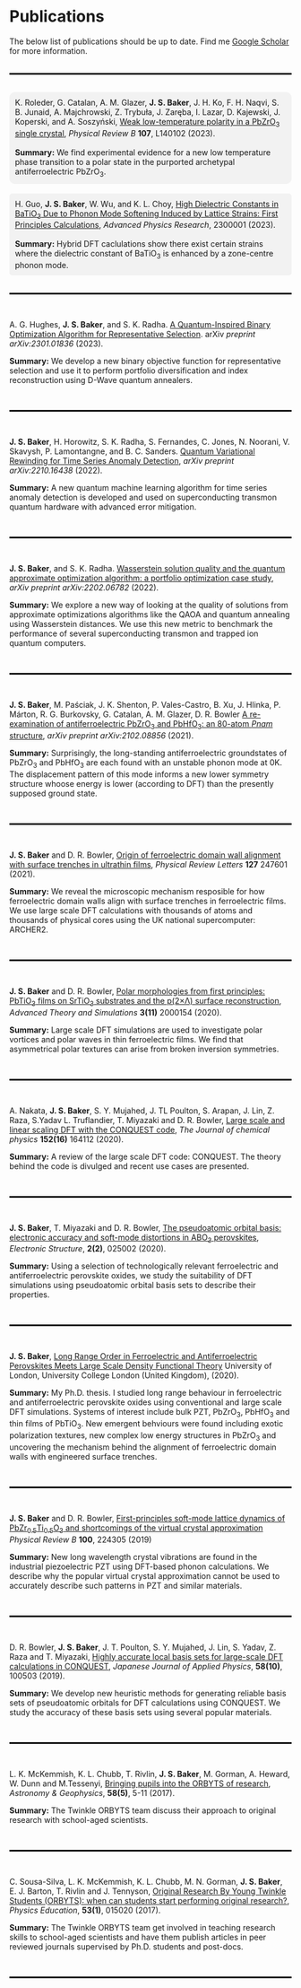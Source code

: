 # Publications

The below list of publications should be up to date. Find me [Google Scholar](https://scholar.google.co.uk/citations?user=Tct_ymQAAAAJ&hl=en) for more information.
<br>
<br>
<hr style="border: 0.5px solid black;">
<br>

<div style="background-color: #f2f2f2; border-radius: 10px; padding: 10px;">
K. Roleder, G. Catalan, A. M. Glazer, <b>J. S. Baker</b>, J. H. Ko, F. H. Naqvi, S. B. Junaid, A. Majchrowski, Z. Trybuła, J. Zaręba, I. Lazar, D. Kajewski, J. Koperski, and A. Soszyński, <a href="https://doi.org/10.1103/PhysRevB.107.L140102">Weak low-temperature polarity in a PbZrO<sub>3</sub> single crystal</a>, <i>Physical Review B</i> <b>107</b>, L140102 (2023).<br><br>
<b>Summary:</b> We find experimental evidence for a new low temperature phase transition to a polar state in the purported archetypal antiferroelectric PbZrO<sub>3</sub>.
</div>

<br>
<div style="background-color: #f2f2f2; border-radius: 5px; padding: 10px;">
H. Guo, <b>J. S. Baker</b>, W. Wu, and K. L. Choy, <a href="https://doi.org/10.1002/apxr.202300001">High Dielectric Constants in BaTiO<sub>3</sub> Due to Phonon Mode Softening Induced by Lattice Strains: First Principles Calculations</a>, <i>Advanced Physics Research</i>, 2300001 (2023).<br><br>
<b>Summary:</b> Hybrid DFT caclulations show there exist certain strains where the dielectric constant of BaTiO<sub>3</sub> is enhanced by a zone-centre phonon mode.
</div>

<br>
<hr style="border: 0.5px solid black;">
<br>

A. G. Hughes, **J. S. Baker**, and S. K. Radha. [A Quantum-Inspired Binary Optimization Algorithm for Representative Selection](https://arxiv.org/abs/2301.01836). arXiv *preprint arXiv:2301.01836* (2023).

**Summary:** We develop a new binary objective function for representative selection and use it to perform portfolio diversification and index reconstruction using D-Wave quantum annealers. 

<br>
<hr style="border: 0.5px solid black;">
<br>

**J. S. Baker**, H. Horowitz, S. K. Radha, S. Fernandes, C. Jones, N. Noorani, V. Skavysh, P. Lamontangne, and B. C. Sanders. [Quantum Variational Rewinding for Time Series Anomaly Detection](https://doi.org/10.48550/arXiv.2210.16438), *arXiv preprint arXiv:2210.16438* (2022).

**Summary:** A new quantum machine learning algorithm for time series anomaly detection is developed and used on superconducting transmon quantum hardware with advanced error mitigation.

<br>
<hr style="border: 0.5px solid black;">
<br>

**J. S. Baker**, and S. K. Radha. [Wasserstein solution quality and the quantum approximate optimization algorithm: a portfolio optimization case study](https://doi.org/10.48550/arXiv.2202.06782), *arXiv preprint arXiv:2202.06782* (2022).

**Summary:** We explore a new way of looking at the quality of solutions from approximate optimizations algorithms like the QAOA and quantum annealing using Wasserstein distances. We use this new metric to benchmark the performance of several superconducting transmon and trapped ion quantum computers.

<br>
<hr style="border: 0.5px solid black;">
<br>

**J. S. Baker**, M. Paściak, J. K. Shenton, P. Vales-Castro, B. Xu, J. Hlinka, P. Márton, R. G. Burkovsky, G. Catalan, A. M. Glazer, D. R. Bowler [A re-examination of antiferroelectric PbZrO<sub>3</sub> and PbHfO<sub>3</sub>: an 80-atom *Pnam* structure](https://doi.org/10.48550/arXiv.2102.08856), *arXiv preprint arXiv:2102.08856* (2021).

**Summary:** Surprisingly, the long-standing  antiferroelectric groundstates of PbZrO<sub>3</sub> and PbHfO<sub>3</sub> are each found with an unstable phonon mode at 0K. The displacement pattern of this mode informs a new lower symmetry structure whoose energy is lower (according to DFT) than the presently supposed ground state.

<br>
<hr style="border: 0.5px solid black;">
<br>

**J. S. Baker** and D. R. Bowler, [Origin of ferroelectric domain wall alignment with surface trenches in ultrathin films](https://doi.org/10.1103/PhysRevLett.127.247601), *Physical Review Letters* **127** 247601 (2021).

**Summary:** We reveal the microscopic mechanism resposible for how ferroelectric domain walls align with surface trenches in ferroelectric films. We use large scale DFT calculations with thousands of atoms and thousands of physical cores using the UK national supercomputer: ARCHER2.

<br>
<hr style="border: 0.5px solid black;">
<br>

**J. S. Baker** and D. R. Bowler, [Polar morphologies from first principles: PbTiO<sub>3</sub> films on SrTiO<sub>3</sub> substrates and the p(2×Λ) surface reconstruction](https://doi.org/10.1002/adts.202000154), *Advanced Theory and Simulations* **3(11)** 2000154 (2020).

**Summary:** Large scale DFT simulations are used to investigate polar vortices and polar waves in thin ferroelectric films. We find that asymmetrical polar textures can arise from broken inversion symmetries.

<br>
<hr style="border: 0.5px solid black;">
<br>

A. Nakata, **J. S. Baker**, S. Y. Mujahed, J. TL Poulton, S. Arapan, J. Lin, Z. Raza, S.Yadav L. Truflandier, T. Miyazaki and D. R. Bowler, [Large scale and linear scaling DFT with the CONQUEST code](https://doi.org/10.1063/5.0005074), *The Journal of chemical physics* **152(16)** 164112 (2020).

**Summary:** A review of the large scale DFT code: CONQUEST. The theory behind the code is divulged and recent use cases are presented.

<br>
<hr style="border: 0.5px solid black;">
<br>

**J. S. Baker**, T. Miyazaki and D. R. Bowler, [The pseudoatomic orbital basis: electronic accuracy and soft-mode distortions in ABO<sub>3</sub> perovskites](https://iopscience.iop.org/article/10.1088/2516-1075/ab950e), *Electronic Structure*, **2(2)**, 025002 (2020).

**Summary:** Using a selection of technologically relevant ferroelectric and antiferroelectric perovskite oxides, we study the suitability of DFT simulations using pseudoatomic orbital basis sets to describe their properties.

<br>
<hr style="border: 0.5px solid black;">
<br>

**J. S. Baker**, [Long Range Order in Ferroelectric and Antiferroelectric Perovskites Meets Large Scale Density Functional Theory](https://discovery.ucl.ac.uk/id/eprint/10118419/) University of London, University College London (United Kingdom), (2020).

**Summary:** My Ph.D. thesis. I studied long range behaviour in ferroelectric and antiferroelectric perovskite oxides using conventional and large scale DFT simulations. Systems of interest include bulk PZT, PbZrO<sub>3</sub>, PbHfO<sub>3</sub> and thin films of PbTiO<sub>3</sub>. New emergent behviours were found including exotic polarization textures, new complex low energy structures in PbZrO<sub>3</sub> and uncovering the mechanism behind the alignment of ferroelectric domain walls with engineered surface trenches.

<br>
<hr style="border: 0.5px solid black;">
<br>

**J. S. Baker** and D. R. Bowler, [First-principles soft-mode lattice dynamics of PbZr<sub>0.5</sub>Ti<sub>0.5</sub>O<sub>3</sub> and shortcomings of the virtual crystal approximation](https://doi.org/10.1103/PhysRevB.100.224305) *Physical Review B* **100**, 224305 (2019)

**Summary:** New long wavelength crystal vibrations are found in the industrial piezoelectric PZT using DFT-based phonon calculations. We describe why the popular virtual crystal approximation cannot be used to accurately describe such patterns in PZT and similar materials.

<br>
<hr style="border: 0.5px solid black;">
<br>

D. R. Bowler, **J. S. Baker**, J. T. Poulton, S. Y. Mujahed, J. Lin, S. Yadav, Z. Raza and T. Miyazaki, [Highly accurate local basis sets for large-scale DFT calculations in CONQUEST](https://iopscience.iop.org/article/10.7567/1347-4065/ab45af/meta), *Japanese Journal of Applied Physics*, **58(10)**, 100503 (2019).

**Summary:** We develop new heuristic methods for generating reliable basis sets of pseudoatomic orbitals for DFT calculations using CONQUEST. We study the accuracy of these basis sets using several popular materials.

<br>
<hr style="border: 0.5px solid black;">
<br>

L. K. McKemmish, K. L. Chubb, T. Rivlin, **J. S. Baker**, M. Gorman, A. Heward, W. Dunn and M.Tessenyi, [Bringing pupils into the ORBYTS of research](https://doi.org/10.1093/astrogeo/atx169), *Astronomy & Geophysics*, **58(5)**, 5-11 (2017).

**Summary:** The Twinkle ORBYTS team discuss their approach to original research with school-aged scientists.

<br>
<hr style="border: 0.5px solid black;">
<br>

C. Sousa-Silva, L. K. McKemmish, K. L. Chubb, M. N. Gorman, **J. S. Baker**, E. J. Barton, T. Rivlin and J. Tennyson, [Original Research By Young Twinkle Students (ORBYTS): when can students start performing original research?](https://iopscience.iop.org/article/10.1088/1361-6552/aa8f2a/meta), *Physics Education*, **53(1)**, 015020 (2017).

**Summary:** The Twinkle ORBYTS team get involved in teaching research skills to school-aged scientists and have them publish articles in peer reviewed journals supervised by Ph.D. students and post-docs.

<br>
<hr style="border: 0.5px solid black;">

